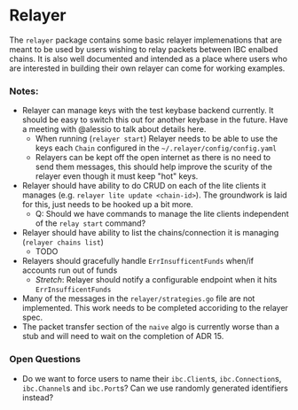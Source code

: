 # Relayer

The `relayer` package contains some basic relayer implemenations that are meant to be used by users wishing to relay packets between IBC enalbed chains. It is also well documented and intended as a place where users who are interested in building their own relayer can come for working examples.


### Notes:
- Relayer can manage keys with the test keybase backend currently. It should be easy to switch this out for another keybase in the future. Have a meeting with @alessio to talk about details here.
    * When running (`relayer start`) Relayer needs to be able to use the keys each `Chain` configured in the `~/.relayer/config/config.yaml`
    * Relayers can be kept off the open internet as there is no need to send them messages, this should help improve the scurity of the relayer even though it must keep "hot" keys.
- Relayer should have ability to do CRUD on each of the lite clients it manages (e.g. `relayer lite update <chain-id>`). The groundwork is laid for this, just needs to be hooked up a bit more. 
    * Q: Should we have commands to manage the lite clients independent of the `relay start` command?
- Relayer should have ability to list the chains/connection it is managing (`relayer chains list`)
    * TODO
- Relayers should gracefully handle `ErrInsufficentFunds` when/if accounts run out of funds
    * _Stretch_: Relayer should notify a configurable endpoint when it hits `ErrInsufficentFunds`
- Many of the messages in the `relayer/strategies.go` file are not implemented. This work needs to be completed accoriding to the relayer spec.
- The packet transfer section of the `naive` algo is currently worse than a stub and will need to wait on the completion of ADR 15.

### Open Questions
- Do we want to force users to name their `ibc.Client`s, `ibc.Connection`s, `ibc.Channel`s and `ibc.Port`s? Can we use randomly generated identifiers instead?

